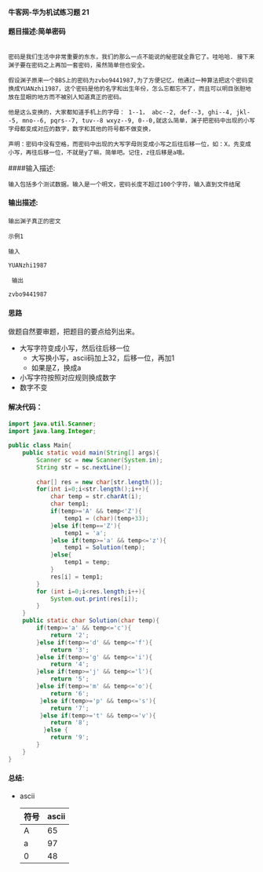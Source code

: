 #### 牛客网-华为机试练习题 21

#### 题目描述:简单密码
```

密码是我们生活中非常重要的东东，我们的那么一点不能说的秘密就全靠它了。哇哈哈. 接下来渊子要在密码之上再加一套密码，虽然简单但也安全。

假设渊子原来一个BBS上的密码为zvbo9441987,为了方便记忆，他通过一种算法把这个密码变换成YUANzhi1987，这个密码是他的名字和出生年份，怎么忘都忘不了，而且可以明目张胆地放在显眼的地方而不被别人知道真正的密码。

他是这么变换的，大家都知道手机上的字母： 1--1， abc--2, def--3, ghi--4, jkl--5, mno--6, pqrs--7, tuv--8 wxyz--9, 0--0,就这么简单，渊子把密码中出现的小写字母都变成对应的数字，数字和其他的符号都不做变换，

声明：密码中没有空格，而密码中出现的大写字母则变成小写之后往后移一位，如：X，先变成小写，再往后移一位，不就是y了嘛，简单吧。记住，z往后移是a哦。
```
####输入描述:

```
输入包括多个测试数据。输入是一个明文，密码长度不超过100个字符，输入直到文件结尾
```

#### 输出描述:

```
输出渊子真正的密文

示例1

输入

YUANzhi1987

 输出

zvbo9441987

```
#### 思路

做题自然要审题，把题目的要点给列出来。

* 大写字符变成小写，然后往后移一位
  * 大写换小写，ascii码加上32，后移一位，再加1
  * 如果是Z，换成a
* 小写字符按照对应规则换成数字
* 数字不变

#### 解决代码：

```java
import java.util.Scanner;
import java.lang.Integer;

public class Main{
    public static void main(String[] args){
        Scanner sc = new Scanner(System.in);
        String str = sc.nextLine();
        
        char[] res = new char[str.length()];
        for(int i=0;i<str.length();i++){
            char temp = str.charAt(i);
            char temp1;
            if(temp>='A' && temp<'Z'){
                temp1 = (char)(temp+33);
            }else if(temp=='Z'){
                temp1 = 'a';
            }else if(temp>='a' && temp<='z'){
                temp1 = Solution(temp);
            }else{
                temp1 = temp;
            }
            res[i] = temp1;
        }
        for (int i=0;i<res.length;i++){
            System.out.print(res[i]);
        }
    }
    public static char Solution(char temp){
        if(temp>='a' && temp<='c'){
            return '2';
        }else if(temp>='d' && temp<='f'){
            return '3';
        }else if(temp>='g' && temp<='i'){
            return '4';
        }else if(temp>='j' && temp<='l'){
            return '5';
        }else if(temp>='m' && temp<='o'){
            return '6';
         }else if(temp>='p' && temp<='s'){
            return '7';
         }else if(temp>='t' && temp<='v'){
            return '8';
          }else {
            return '9';
        }
    }
}
```



#### 总结:

* ascii

  | 符号 | ascii |
  | ---- | ----- |
  | A    |    65   |
  | a     |  97     |
  |   0   |     48  |

  